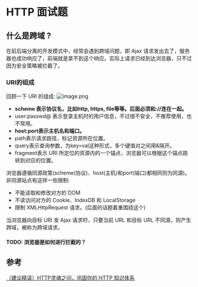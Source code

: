 # HTTP 面试题 

## 什么是跨域 ?
在前后端分离的开发模式中，经常会遇到跨域问题，即 Ajax 请求发出去了，服务器也成功响应了，前端就是拿不到这个响应。实际上请求已经到达浏览器，只不过因为安全策略被拦截了。

### URI的组成

回顾一下 URI 的组成:
![image.png](https://p1-jj.byteimg.com/tos-cn-i-t2oaga2asx/gold-user-assets/2020/3/22/170ffd7ac23846fe~tplv-t2oaga2asx-zoom-in-crop-mark:4536:0:0:0.awebp)

- **scheme 表示协议名，比如http, https, file等等。后面必须和://连在一起。**
- user:passwd@ 表示登录主机时的用户信息，不过很不安全，不推荐使用，也不常用。
- **host:port表示主机名和端口。**
- path表示请求路径，标记资源所在位置。
- query表示查询参数，为key=val这种形式，多个键值对之间用&隔开。
- fragment表示 URI 所定位的资源内的一个锚点，浏览器可以根据这个锚点跳转到对应的位置。

浏览器遵循同源政策(scheme(协议)、host(主机)和port(端口)都相同则为同源)。非同源站点有这样一些限制:

- 不能读取和修改对方的 DOM
- 不读访问对方的 Cookie、IndexDB 和 LocalStorage
- 限制 XMLHttpRequest 请求。(后面的话题着重围绕这个)

当浏览器向目标 URI 发 Ajax 请求时，只要当前 URL 和目标 URL 不同源，则产生跨域，被称为跨域请求。

#### TODO: 浏览器是如何进行拦截的？

## 参考

[（建议精读）HTTP灵魂之问，巩固你的 HTTP 知识体系](https://juejin.cn/post/6844904100035821575#heading-8)